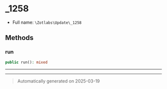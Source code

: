 
# _1258





* Full name: `\Zotlabs\Update\_1258`




## Methods


### run



```php
public run(): mixed
```












***


***
> Automatically generated on 2025-03-19
